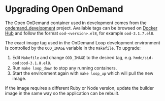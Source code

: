 # Upgrading Open OnDemand

The Open OnDemand container used in development comes from the [ondemand_development](https://github.com/hmdc/ondemand_development) project.
Available tags can be browsed on [Docker Hub](https://hub.docker.com/r/hmdc/sid-ood/tags) and follow the format `ood-<version>.el8`, for example `ood-3.1.7.el8`.

The exact image tag used in the OnDemand Loop development environment is controlled by the `OOD_IMAGE` variable in the `Makefile`.
To upgrade:

1. Edit `Makefile` and change `OOD_IMAGE` to the desired tag, e.g. `hmdc/sid-ood:ood-3.1.8.el8`.
2. Run `make loop_down` to stop any running containers.
3. Start the environment again with `make loop_up` which will pull the new image.

If the image requires a different Ruby or Node version, update the builder image in the same way so the application can be rebuilt.
